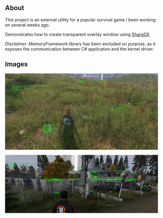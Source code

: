 ## About

This project is an external utility for a popular survival game I been working on several weeks ago.

Demonstrates how to create transparent overlay window using [SharpDX](https://github.com/sharpdx/SharpDX)

*Disclaimer:* MemoryFramework library has been excluded on purpose, as it exposes the communication between C# application and the kernel driver.

## Images
![](/Images/Image1.jpg)

![](/Images/Image2.jpg)
